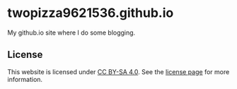 # twopizza9621536.github.io

My github.io site where I do some blogging.

## License

This website is licensed under [CC BY-SA 4.0][1]. See the [license page][2] for
more information.

[1]: https://creativecommons.org/licenses/by-sa/4.0/
[2]: twopizza9621536.github.io
